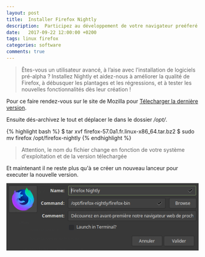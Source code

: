 ```yaml
---
layout: post
title:  Installer Firefox Nightly
description:  Participez au développement de votre navigateur preéferé
date:   2017-09-22 12:00:00 +0200
tags: linux firefox
categories: software
comments: true
---
```

> Êtes-vous un utilisateur avancé, à l’aise avec l’installation de logiciels pré-alpha ? Installez Nightly et aidez-nous à améliorer la qualité de Firefox, à débusquer les plantages et les régressions, et à tester les nouvelles fonctionnalités dès leur création !

Pour ce faire rendez-vous sur le site de Mozilla pour [Télecharger la dernière version](https://www.mozilla.org/fr/firefox/channel/desktop/#nightly).

Ensuite dés-archivez le tout et déplacer le dans le dossier */opt/*.

{% highlight bash %}
$ tar xvf firefox-57.0a1.fr.linux-x86_64.tar.bz2
$ sudo mv firefox /opt/firefox-nightly
{% endhighlight %}

> Attention, le nom du fichier change en fonction de votre système d'exploitation et de la version télechargée

Et maintenant il ne reste plus qu'à se créer un nouveau lanceur pour executer la nouvelle version.

![Créer un lanceur pour Firefox Nightly sous Linux Mint 18.3](/img/blog/firefox-nightly-launcher.png)